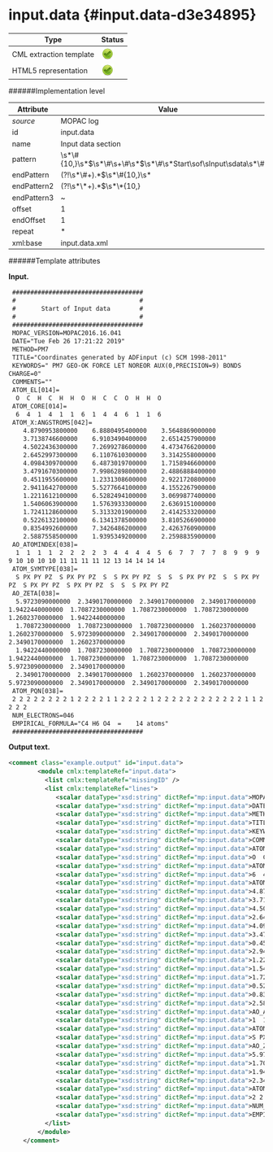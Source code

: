 # input.data {#input.data-d3e34895}


| Type                                                                                                                                                | Status                                                                                                                                              |
|----|----|
| CML extraction template                                                                                                                             | ![](/imgs/Total.png)                                                                                                                                |
| HTML5 representation                                                                                                                                | ![](/imgs/Total.png)                                                                                                                                |

######Implementation level

| Attribute                                                                                                                                           | Value                                                                                                                                               |
|----|----|
| *source*                                                                                                                                            | MOPAC log                                                                                                                                           |
| id                                                                                                                                                  | input.data                                                                                                                                          |
| name                                                                                                                                                | Input data section                                                                                                                                  |
| pattern                                                                                                                                             | \\s\*\\\#{10,}\\s\*\$\\s\*\\\#\\s+\\\#\\s\*\$\\s\*\\\#\\s\*Start\\sof\\sInput\\sdata\\s\*\\\#\\s\*                                                  |
| endPattern                                                                                                                                          | (?!\\s\*\\\#+).\*\$\\s\*\\\#{10,}\\s\*                                                                                                              |
| endPattern2                                                                                                                                         | (?!\\s\*\\\*+).\*\$\\s\*\\\*{10,}                                                                                                                   |
| endPattern3                                                                                                                                         | \~                                                                                                                                                  |
| offset                                                                                                                                              | 1                                                                                                                                                   |
| endOffset                                                                                                                                           | 1                                                                                                                                                   |
| repeat                                                                                                                                              | \*                                                                                                                                                  |
| xml:base                                                                                                                                            | input.data.xml                                                                                                                                      |

######Template attributes

**Input.**

     ####################################
     #                                  #
     #       Start of Input data        #
     #                                  #
     ####################################
     MOPAC_VERSION=MOPAC2016.16.041 
     DATE="Tue Feb 26 17:21:22 2019"
     METHOD=PM7
     TITLE="Coordinates generated by ADFinput (c) SCM 1998-2011"
     KEYWORDS=" PM7 GEO-OK FORCE LET NOREOR AUX(0,PRECISION=9) BONDS CHARGE=0"
     COMMENTS=""
     ATOM_EL[014]=
      O  C  H  C  H  H  O  H  C  C  O  H  H  O 
     ATOM_CORE[014]=
      6  4  1  4  1  1  6  1  4  4  6  1  1  6 
     ATOM_X:ANGSTROMS[042]=
        4.8790953800000    6.8880495400000    3.5648869000000
        3.7138746600000    6.9103490400000    2.6514257900000
        4.5022436300000    7.2699278600000    4.4734766200000
        2.6452997300000    6.1107610300000    3.3142558000000
        4.0984309700000    6.4873019700000    1.7158946600000
        3.4791670300000    7.9986289800000    2.4886888400000
        0.4511955600000    1.2331308600000    2.9221720800000
        2.9411642700000    5.5277664100000    4.1552267900000
        1.2211612100000    6.5282494100000    3.0699877400000
        1.5406063900000    1.5763933300000    2.6369151000000
        1.7241128600000    5.3133201900000    2.4142533200000
        0.5226132100000    6.1341378500000    3.8105266900000
        0.8354992600000    7.3426486200000    2.4263760900000
        2.5887558500000    1.9395349200000    2.2598835900000
     AO_ATOMINDEX[038]=
      1  1  1  1  2  2  2  2  3  4  4  4  4  5  6  7  7  7  7  8  9  9  9  9 10 10 10 10 11 11 11 11 12 13 14 14 14 14
     ATOM_SYMTYPE[038]=
      S PX PY PZ  S PX PY PZ  S  S PX PY PZ  S  S  S PX PY PZ  S  S PX PY PZ  S PX PY PZ  S PX PY PZ  S  S  S PX PY PZ 
     AO_ZETA[038]=
      5.9723090000000  2.3490170000000  2.3490170000000  2.3490170000000  1.9422440000000  1.7087230000000  1.7087230000000  1.7087230000000  1.2602370000000  1.9422440000000
      1.7087230000000  1.7087230000000  1.7087230000000  1.2602370000000  1.2602370000000  5.9723090000000  2.3490170000000  2.3490170000000  2.3490170000000  1.2602370000000
      1.9422440000000  1.7087230000000  1.7087230000000  1.7087230000000  1.9422440000000  1.7087230000000  1.7087230000000  1.7087230000000  5.9723090000000  2.3490170000000
      2.3490170000000  2.3490170000000  1.2602370000000  1.2602370000000  5.9723090000000  2.3490170000000  2.3490170000000  2.3490170000000
     ATOM_PQN[038]=
     2 2 2 2 2 2 2 2 1 2 2 2 2 1 1 2 2 2 2 1 2 2 2 2 2 2 2 2 2 2 2 2 1 1 2 2 2 2
     NUM_ELECTRONS=046
     EMPIRICAL_FORMULA="C4 H6 O4  =    14 atoms"
     ####################################
        

**Output text.**

```xml
<comment class="example.output" id="input.data">
        <module cmlx:templateRef="input.data">
          <list cmlx:templateRef="missingID" />
          <list cmlx:templateRef="lines">
             <scalar dataType="xsd:string" dictRef="mp:input.data">MOPAC_VERSION=MOPAC2016.16.041</scalar>
             <scalar dataType="xsd:string" dictRef="mp:input.data">DATE="Tue Feb 26 17:21:22 2019"</scalar>
             <scalar dataType="xsd:string" dictRef="mp:input.data">METHOD=PM7</scalar>
             <scalar dataType="xsd:string" dictRef="mp:input.data">TITLE="Coordinates generated by ADFinput (c) SCM 1998-2011"</scalar>
             <scalar dataType="xsd:string" dictRef="mp:input.data">KEYWORDS=" PM7 GEO-OK FORCE LET NOREOR AUX(0,PRECISION=9) BONDS CHARGE=0"</scalar>
             <scalar dataType="xsd:string" dictRef="mp:input.data">COMMENTS=""</scalar>
             <scalar dataType="xsd:string" dictRef="mp:input.data">ATOM_EL[014]=</scalar>
             <scalar dataType="xsd:string" dictRef="mp:input.data">O  C  H  C  H  H  O  H  C  C  O  H  H  O</scalar>
             <scalar dataType="xsd:string" dictRef="mp:input.data">ATOM_CORE[014]=</scalar>
             <scalar dataType="xsd:string" dictRef="mp:input.data">6  4  1  4  1  1  6  1  4  4  6  1  1  6</scalar>
             <scalar dataType="xsd:string" dictRef="mp:input.data">ATOM_X:ANGSTROMS[042]=</scalar>
             <scalar dataType="xsd:string" dictRef="mp:input.data">4.8790953800000    6.8880495400000    3.5648869000000</scalar>
             <scalar dataType="xsd:string" dictRef="mp:input.data">3.7138746600000    6.9103490400000    2.6514257900000</scalar>
             <scalar dataType="xsd:string" dictRef="mp:input.data">4.5022436300000    7.2699278600000    4.4734766200000</scalar>
             <scalar dataType="xsd:string" dictRef="mp:input.data">2.6452997300000    6.1107610300000    3.3142558000000</scalar>
             <scalar dataType="xsd:string" dictRef="mp:input.data">4.0984309700000    6.4873019700000    1.7158946600000</scalar>
             <scalar dataType="xsd:string" dictRef="mp:input.data">3.4791670300000    7.9986289800000    2.4886888400000</scalar>
             <scalar dataType="xsd:string" dictRef="mp:input.data">0.4511955600000    1.2331308600000    2.9221720800000</scalar>
             <scalar dataType="xsd:string" dictRef="mp:input.data">2.9411642700000    5.5277664100000    4.1552267900000</scalar>
             <scalar dataType="xsd:string" dictRef="mp:input.data">1.2211612100000    6.5282494100000    3.0699877400000</scalar>
             <scalar dataType="xsd:string" dictRef="mp:input.data">1.5406063900000    1.5763933300000    2.6369151000000</scalar>
             <scalar dataType="xsd:string" dictRef="mp:input.data">1.7241128600000    5.3133201900000    2.4142533200000</scalar>
             <scalar dataType="xsd:string" dictRef="mp:input.data">0.5226132100000    6.1341378500000    3.8105266900000</scalar>
             <scalar dataType="xsd:string" dictRef="mp:input.data">0.8354992600000    7.3426486200000    2.4263760900000</scalar>
             <scalar dataType="xsd:string" dictRef="mp:input.data">2.5887558500000    1.9395349200000    2.2598835900000</scalar>
             <scalar dataType="xsd:string" dictRef="mp:input.data">AO_ATOMINDEX[038]=</scalar>
             <scalar dataType="xsd:string" dictRef="mp:input.data">1  1  1  1  2  2  2  2  3  4  4  4  4  5  6  7  7  7  7  8  9  9  9  9 10 10 10 10 11 11 11 11 12 13 14 14 14 14</scalar>
             <scalar dataType="xsd:string" dictRef="mp:input.data">ATOM_SYMTYPE[038]=</scalar>
             <scalar dataType="xsd:string" dictRef="mp:input.data">S PX PY PZ  S PX PY PZ  S  S PX PY PZ  S  S  S PX PY PZ  S  S PX PY PZ  S PX PY PZ  S PX PY PZ  S  S  S PX PY PZ</scalar>
             <scalar dataType="xsd:string" dictRef="mp:input.data">AO_ZETA[038]=</scalar>
             <scalar dataType="xsd:string" dictRef="mp:input.data">5.9723090000000  2.3490170000000  2.3490170000000  2.3490170000000  1.9422440000000  1.7087230000000  1.7087230000000  1.7087230000000  1.2602370000000  1.9422440000000</scalar>
             <scalar dataType="xsd:string" dictRef="mp:input.data">1.7087230000000  1.7087230000000  1.7087230000000  1.2602370000000  1.2602370000000  5.9723090000000  2.3490170000000  2.3490170000000  2.3490170000000  1.2602370000000</scalar>
             <scalar dataType="xsd:string" dictRef="mp:input.data">1.9422440000000  1.7087230000000  1.7087230000000  1.7087230000000  1.9422440000000  1.7087230000000  1.7087230000000  1.7087230000000  5.9723090000000  2.3490170000000</scalar>
             <scalar dataType="xsd:string" dictRef="mp:input.data">2.3490170000000  2.3490170000000  1.2602370000000  1.2602370000000  5.9723090000000  2.3490170000000  2.3490170000000  2.3490170000000</scalar>
             <scalar dataType="xsd:string" dictRef="mp:input.data">ATOM_PQN[038]=</scalar>
             <scalar dataType="xsd:string" dictRef="mp:input.data">2 2 2 2 2 2 2 2 1 2 2 2 2 1 1 2 2 2 2 1 2 2 2 2 2 2 2 2 2 2 2 2 1 1 2 2 2 2</scalar>
             <scalar dataType="xsd:string" dictRef="mp:input.data">NUM_ELECTRONS=046</scalar>
             <scalar dataType="xsd:string" dictRef="mp:input.data">EMPIRICAL_FORMULA="C4 H6 O4  =    14 atoms"</scalar>
          </list>
        </module>
    </comment>
```
